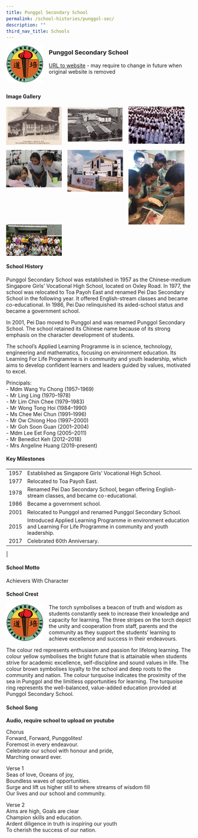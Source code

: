 ```yaml
---
title: Punggol Secondary School
permalink: /school-histories/punggol-sec/
description: ""
third_nav_title: Schools
---
```

<img src="/images/punggolsec1.png" style="width:20%;margin-right:15px;" align = "left">

### **Punggol Secondary School**
[URL to website](https://punggolsec.moe.edu.sg/) - may require to change in future when original website is removed

<br clear="left">

#### **Image Gallery**

<p><a href="https://staging.d1yxymztqoj7qn.amplifyapp.com/images/punggolsec2.jpg">  
<img src="/images/punggolsec2.jpg" style="width:30%;margin-right:15px;" align = "left">
</a></p>

<p><a href="https://staging.d1yxymztqoj7qn.amplifyapp.com/images/punggolsec3.jpg">  
<img src="/images/punggolsec3.jpg" style="width:30%;margin-right:15px;" align = "left">
</a></p>

<p><a href="https://staging.d1yxymztqoj7qn.amplifyapp.com/images/punggolsec4.jpg">  
<img src="/images/punggolsec4.jpg" style="width:30%;margin-right:15px;" align = "left">
</a></p>

<br clear="left">

<p><a href="https://staging.d1yxymztqoj7qn.amplifyapp.com/images/punggolsec5.jpg">  
<img src="/images/punggolsec5.jpg" style="width:30%;margin-right:15px;" align = "left">
</a></p>

<p><a href="https://staging.d1yxymztqoj7qn.amplifyapp.com/images/punggolsec6.jpg">  
<img src="/images/punggolsec6.jpg" style="width:30%;margin-right:15px;" align = "left">
</a></p>

<p><a href="https://staging.d1yxymztqoj7qn.amplifyapp.com/images/punggolsec7.jpg">  
<img src="/images/punggolsec7.jpg" style="width:30%;margin-right:15px;" align = "left">
</a></p>

<p><a href="https://staging.d1yxymztqoj7qn.amplifyapp.com/images/punggolsec8.jpg">  
<img src="/images/punggolsec8.jpg" style="width:30%;margin-right:15px;" align = "left">
</a></p>

<br clear="left">

#### **School History**
Punggol Secondary School was established in 1957 as the Chinese-medium Singapore Girls’ Vocational High School, located on Oxley Road. In 1977, the school was relocated to Toa Payoh East and renamed Pei Dao Secondary School in the following year. It offered English-stream classes and became co-educational. In 1986, Pei Dao relinquished its aided-school status and became a government school.

In 2001, Pei Dao moved to Punggol and was renamed Punggol Secondary School. The school retained its Chinese name because of its strong emphasis on the character development of students.

The school’s Applied Learning Programme is in science, technology, engineering and mathematics, focusing on environment education. Its Learning For Life Programme is in community and youth leadership, which aims to develop confident learners and leaders guided by values, motivated to excel. 

Principals:<br>
\- Mdm Wang Yu Chong (1957–1969)<br>
\- Mr Ling Ling (1970–1978)<br>
\- Mr Lim Chin Chee (1979–1983)<br>
\- Mr Wong Tong Hoi (1984–1990)<br>
\- Ms Chee Mei Chun (1991–1996)<br>
\- Mr Ow Chiong Hoo (1997–2000)<br>
\- Mr Goh Soon Guan (2001–2004)<br>
\- Mdm Lee Eet Fong (2005–2011)<br>
\- Mr Benedict Keh (2012–2018)<br>
\- Mrs Angeline Huang (2019-present)

#### **Key Milestones**

|  |  |
|:---:|---|
| 1957 | Established as Singapore Girls’ Vocational High School. |
| 1977 | Relocated to Toa Payoh East. |
| 1978 | Renamed Pei Dao Secondary School, began offering English-stream classes, and became co-educational. |
| 1986 | Became a government school. |
| 2001 | Relocated to Punggol and renamed Punggol Secondary School. |
| 2015 | Introduced Applied Learning Programme in environment education and Learning For Life Programme in community and youth leadership. |
| 2017 | Celebrated 60th Anniversary. |
|

#### **School Motto**
Achievers With Character

#### **School Crest**
<img src="/images/punggolsec1.png" style="width:20%;margin-right:15px;" align = "left">

The torch symbolises a beacon of truth and wisdom as students constantly seek to increase their knowledge and capacity for learning. The three stripes on the torch depict the unity and cooperation from staff, parents and the community as they support the students’ learning to achieve excellence and success in their endeavours.

The colour red represents enthusiasm and passion for lifelong learning. The colour yellow symbolises the bright future that is attainable when students strive for academic excellence, self-discipline and sound values in life. The colour brown symbolises loyalty to the school and deep roots to the community and nation. The colour turquoise indicates the proximity of the sea in Punggol and the limitless opportunities for learning. The turquoise ring represents the well-balanced, value-added education provided at Punggol Secondary School.

#### **School Song**
**Audio, require school to upload on youtube**

Chorus<br>
Forward, Forward, Punggolites!<br>
Foremost in every endeavour.<br>
Celebrate our school with honour and pride,<br>
Marching onward ever.

Verse 1<br>
Seas of love, Oceans of joy,<br>
Boundless waves of opportunities.<br>
Surge and lift us higher still to where streams of wisdom fill<br>
Our lives and our school and community.

Verse 2<br>
Aims are high, Goals are clear<br>
Champion skills and education.<br>
Ardent diligence in truth is inspiring our youth<br>
To cherish the success of our nation.